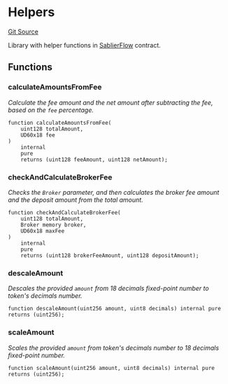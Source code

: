 # Helpers

[Git Source](https://github.com/sablier-labs/flow/blob/32ac99c89393009166ca05e9a4e75ac34a442139/src/libraries/Helpers.sol)

Library with helper functions in [SablierFlow](/docs/reference/flow/contracts/contract.SablierFlow.md) contract.

## Functions

### calculateAmountsFromFee

_Calculate the fee amount and the net amount after subtracting the fee, based on the `fee` percentage._

```solidity
function calculateAmountsFromFee(
    uint128 totalAmount,
    UD60x18 fee
)
    internal
    pure
    returns (uint128 feeAmount, uint128 netAmount);
```

### checkAndCalculateBrokerFee

_Checks the `Broker` parameter, and then calculates the broker fee amount and the deposit amount from the total amount._

```solidity
function checkAndCalculateBrokerFee(
    uint128 totalAmount,
    Broker memory broker,
    UD60x18 maxFee
)
    internal
    pure
    returns (uint128 brokerFeeAmount, uint128 depositAmount);
```

### descaleAmount

_Descales the provided `amount` from 18 decimals fixed-point number to token's decimals number._

```solidity
function descaleAmount(uint256 amount, uint8 decimals) internal pure returns (uint256);
```

### scaleAmount

_Scales the provided `amount` from token's decimals number to 18 decimals fixed-point number._

```solidity
function scaleAmount(uint256 amount, uint8 decimals) internal pure returns (uint256);
```
